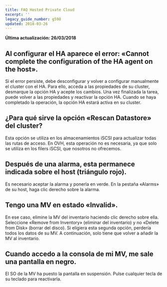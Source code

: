 ```yaml
---
title: FAQ Hosted Private Cloud
excerpt: ''
legacy_guide_number: g598
updated: 2018-03-26
---
```


**Última actualización: 26/03/2018**

## Al configurar el HA aparece el error: «Cannot complete the configuration of the HA agent on the host».
Si el error persiste, debe desconfigurar y volver a configurar manualmente el cluster con el HA. Para ello, acceda a las propiedades de su cluster, desmarque la opción HA y acepte los cambios. Una vez finalizada la tarea, puede volver a las propiedades y reactivar la opción HA. Cuando se haya completado la operación, la opción HA estará activa en su cluster.


## ¿Para qué sirve la opción «Rescan Datastore» del cluster?
Esta opción se utiliza en los almacenamientos iSCSI para actualizar todas las rutas de acceso. 
En OVH, esta operación no es necesaria, ya que solo se utiliza en los filers iSCSI, que nosotros no ofrecemos.


## Después de una alarma, esta permanece indicada sobre el host (triángulo rojo).
Es necesario aceptar la alarma y ponerla en verde. En la pestaña «Alarms» de su host, haga clic derecho sobre la alarma.


## Tengo una MV en estado «Invalid».
En ese caso, elimine la MV del inventario haciendo clic derecho sobre ella. 
Seleccione «Remove from Inventory» (eliminar del inventario) y no «Delete from Disk» (borrar del disco). Si eligiera esta segunda opción, perdería todos los datos de su MV.
A continuación, solo tiene que volver a añadir la MV al inventario.


## Cuando accedo a la consola de mi MV, me sale una pantalla en negro.
El SO de la MV ha puesto la pantalla en suspensión. Pulse cualquier tecla de su teclado para reactivarla.

